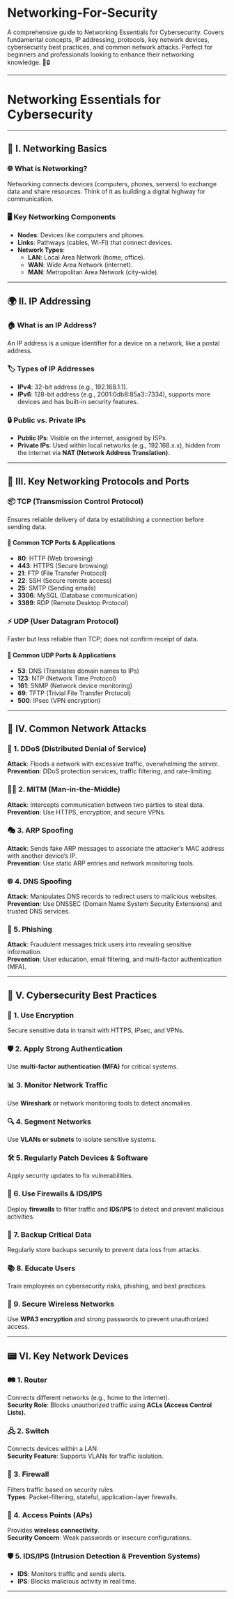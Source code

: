 # Networking-For-Security
A comprehensive guide to Networking Essentials for Cybersecurity. Covers fundamental concepts, IP addressing, protocols, key network devices, cybersecurity best practices, and common network attacks. Perfect for beginners and professionals looking to enhance their networking knowledge. 🚀🔒

---- 
# Networking Essentials for Cybersecurity

---

## 📡 I. Networking Basics  
### 🌐 What is Networking?  
Networking connects devices (computers, phones, servers) to exchange data and share resources. Think of it as building a digital highway for communication.

### 🖥️ Key Networking Components  
- **Nodes**: Devices like computers and phones.  
- **Links**: Pathways (cables, Wi-Fi) that connect devices.  
- **Network Types**:  
  - **LAN**: Local Area Network (home, office).  
  - **WAN**: Wide Area Network (internet).  
  - **MAN**: Metropolitan Area Network (city-wide).  

---

## 🌍 II. IP Addressing  
### 🏠 What is an IP Address?  
An IP address is a unique identifier for a device on a network, like a postal address.

### 🏷️ Types of IP Addresses  
- **IPv4**: 32-bit address (e.g., 192.168.1.1).  
- **IPv6**: 128-bit address (e.g., 2001:0db8:85a3::7334), supports more devices and has built-in security features.  

### 🔒 Public vs. Private IPs  
- **Public IPs**: Visible on the internet, assigned by ISPs.  
- **Private IPs**: Used within local networks (e.g., 192.168.x.x), hidden from the internet via **NAT (Network Address Translation).**  

---

## 📡 III. Key Networking Protocols and Ports  
### 📦 TCP (Transmission Control Protocol)  
Ensures reliable delivery of data by establishing a connection before sending data.

#### 🔢 Common TCP Ports & Applications  
- **80**: HTTP (Web browsing)  
- **443**: HTTPS (Secure browsing)  
- **21**: FTP (File Transfer Protocol)  
- **22**: SSH (Secure remote access)  
- **25**: SMTP (Sending emails)  
- **3306**: MySQL (Database communication)  
- **3389**: RDP (Remote Desktop Protocol)  

### ⚡ UDP (User Datagram Protocol)  
Faster but less reliable than TCP; does not confirm receipt of data.

#### 🔢 Common UDP Ports & Applications  
- **53**: DNS (Translates domain names to IPs)  
- **123**: NTP (Network Time Protocol)  
- **161**: SNMP (Network device monitoring)  
- **69**: TFTP (Trivial File Transfer Protocol)  
- **500**: IPsec (VPN encryption)  

---

## 🚨 IV. Common Network Attacks  
### 🛑 1. DDoS (Distributed Denial of Service)  
**Attack**: Floods a network with excessive traffic, overwhelming the server.  
**Prevention**: DDoS protection services, traffic filtering, and rate-limiting.  

### 🕵️‍♂️ 2. MITM (Man-in-the-Middle)  
**Attack**: Intercepts communication between two parties to steal data.  
**Prevention**: Use HTTPS, encryption, and secure VPNs.  

### 🎭 3. ARP Spoofing  
**Attack**: Sends fake ARP messages to associate the attacker’s MAC address with another device’s IP.  
**Prevention**: Use static ARP entries and network monitoring tools.  

### 🌐 4. DNS Spoofing  
**Attack**: Manipulates DNS records to redirect users to malicious websites.  
**Prevention**: Use DNSSEC (Domain Name System Security Extensions) and trusted DNS services.  

### 🎣 5. Phishing  
**Attack**: Fraudulent messages trick users into revealing sensitive information.  
**Prevention**: User education, email filtering, and multi-factor authentication (MFA).  

---

## 🔐 V. Cybersecurity Best Practices  
### 🔑 1. Use Encryption  
Secure sensitive data in transit with HTTPS, IPsec, and VPNs.  

### 🛡️ 2. Apply Strong Authentication  
Use **multi-factor authentication (MFA)** for critical systems.  

### 📊 3. Monitor Network Traffic  
Use **Wireshark** or network monitoring tools to detect anomalies.  

### 🔍 4. Segment Networks  
Use **VLANs or subnets** to isolate sensitive systems.  

### 🛠️ 5. Regularly Patch Devices & Software  
Apply security updates to fix vulnerabilities.  

### 🏰 6. Use Firewalls & IDS/IPS  
Deploy **firewalls** to filter traffic and **IDS/IPS** to detect and prevent malicious activities.  

### 💾 7. Backup Critical Data  
Regularly store backups securely to prevent data loss from attacks.  

### 📚 8. Educate Users  
Train employees on cybersecurity risks, phishing, and best practices.  

### 📶 9. Secure Wireless Networks  
Use **WPA3 encryption** and strong passwords to prevent unauthorized access.  

---

## 📟 VI. Key Network Devices  
### 🛤️ 1. Router  
Connects different networks (e.g., home to the internet).  
**Security Role**: Blocks unauthorized traffic using **ACLs (Access Control Lists).**  

### 🖧 2. Switch  
Connects devices within a LAN.  
**Security Feature**: Supports VLANs for traffic isolation.  

### 🚧 3. Firewall  
Filters traffic based on security rules.  
**Types**: Packet-filtering, stateful, application-layer firewalls.  

### 📶 4. Access Points (APs)  
Provides **wireless connectivity**.  
**Security Concern**: Weak passwords or insecure configurations.  

### 🛡️ 5. IDS/IPS (Intrusion Detection & Prevention Systems)  
- **IDS**: Monitors traffic and sends alerts.  
- **IPS**: Blocks malicious activity in real time.  

---
